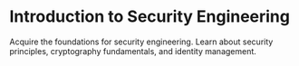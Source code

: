 # Introduction to Security Engineering

Acquire the foundations for security engineering. Learn about security principles, cryptography fundamentals, and identity management.